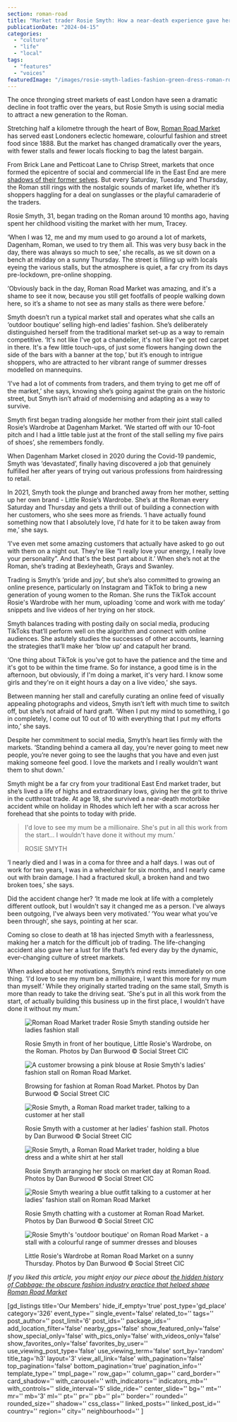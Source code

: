 ```yaml
---
section: roman-road
title: "Market trader Rosie Smyth: How a near-death experience gave her a lust for life and trading on the Roman"
publicationDate: "2024-04-15"
categories: 
  - "culture"
  - "life"
  - "local"
tags: 
  - "features"
  - "voices"
featuredImage: "/images/rosie-smyth-ladies-fashion-green-dress-roman-road-market-bow.jpg"
---
```


The once thronging street markets of east London have seen a dramatic decline in foot traffic over the years, but Rosie Smyth is using social media to attract a new generation to the Roman. 

Stretching half a kilometre through the heart of Bow, [Roman Road Market](https://romanroadlondon.com/roman-road-market-history/) has served east Londoners eclectic homeware, colourful fashion and street food since 1888. But the market has changed dramatically over the years, with fewer stalls and fewer locals flocking to bag the latest bargain.

From Brick Lane and Petticoat Lane to Chrisp Street, markets that once formed the epicentre of social and commercial life in the East End are mere [shadows of their former selves](https://www.mylondon.news/news/east-london-news/london-market-yuppies-greasy-spoon-25760270?int_source=nba). But every Saturday, Tuesday and Thursday, the Roman still rings with the nostalgic sounds of market life, whether it’s shoppers haggling for a deal on sunglasses or the playful camaraderie of the traders.

Rosie Smyth, 31, began trading on the Roman around 10 months ago, having spent her childhood visiting the market with her mum, Tracey.

‘When I was 12, me and my mum used to go around a lot of markets, Dagenham, Roman, we used to try them all. This was very busy back in the day, there was always so much to see,’ she recalls, as we sit down on a bench at midday on a sunny Thursday. The street is filling up with locals eyeing the various stalls, but the atmosphere is quiet, a far cry from its days pre-lockdown, pre-online shopping.

‘Obviously back in the day, Roman Road Market was amazing, and it's a shame to see it now, because you still get footfalls of people walking down here, so it’s a shame to not see as many stalls as there were before.’

Smyth doesn’t run a typical market stall and operates what she calls an ‘outdoor boutique’ selling high-end ladies' fashion. She’s deliberately distinguished herself from the traditional market set-up as a way to remain competitive. ‘It's not like I've got a chandelier, it's not like I've got red carpet in there. It's a few little touch-ups, of just some flowers hanging down the side of the bars with a banner at the top,’ but it’s enough to intrigue shoppers, who are attracted to her vibrant range of summer dresses modelled on mannequins.

‘I've had a lot of comments from traders, and them trying to get me off of the market,’ she says, knowing she’s going against the grain on the historic street, but Smyth isn’t afraid of modernising and adapting as a way to survive.

Smyth first began trading alongside her mother from their joint stall called Rosie’s Wardrobe at Dagenham Market. ‘We started off with our 10-foot pitch and I had a little table just at the front of the stall selling my five pairs of shoes’, she remembers fondly.

When Dagenham Market closed in 2020 during the Covid-19 pandemic, Smyth was ‘devastated’, finally having discovered a job that genuinely fulfilled her after years of trying out various professions from hairdressing to retail.

In 2021, Smyth took the plunge and branched away from her mother, setting up her own brand - Little Rosie’s Wardrobe. She’s at the Roman every Saturday and Thursday and gets a thrill out of building a connection with her customers, who she sees more as friends. ‘I have actually found something now that I absolutely love, I'd hate for it to be taken away from me,’ she says.

‘I've even met some amazing customers that actually have asked to go out with them on a night out. They're like “I really love your energy, I really love your personality”. And that's the best part about it.’ When she’s not at the Roman, she’s trading at Bexleyheath, Grays and Swanley. 

Trading is Smyth’s ‘pride and joy’, but she’s also committed to growing an online presence, particularly on Instagram and TikTok to bring a new generation of young women to the Roman. She runs the TikTok account Rosie's Wardrobe with her mum, uploading ‘come and work with me today’ snippets and live videos of her trying on her stock.

Smyth balances trading with posting daily on social media, producing TikToks that’ll perform well on the algorithm and connect with online audiences. She astutely studies the successes of other accounts, learning the strategies that’ll make her ‘blow up’ and catapult her brand.

‘One thing about TikTok is you've got to have the patience and the time and it's got to be within the time frame. So for instance, a good time is in the afternoon, but obviously, if I'm doing a market, it's very hard. I know some girls and they're on it eight hours a day on a live video,' she says.

Between manning her stall and carefully curating an online feed of visually appealing photographs and videos, Smyth isn’t left with much time to switch off, but she’s not afraid of hard graft. ‘When I put my mind to something, I go in completely, I come out 10 out of 10 with everything that I put my efforts into,’ she says.

Despite her commitment to social media, Smyth’s heart lies firmly with the markets. ‘Standing behind a camera all day, you're never going to meet new people, you’re never going to see the laughs that you have and even just making someone feel good. I love the markets and I really wouldn't want them to shut down.’

Smyth might be a far cry from your traditional East End market trader, but she’s lived a life of highs and extraordinary lows, giving her the grit to thrive in the cutthroat trade. At age 18, she survived a near-death motorbike accident while on holiday in Rhodes which left her with a scar across her forehead that she points to today with pride. 

> I'd love to see my mum be a millionaire. She's put in all this work from the start... I wouldn't have done it without my mum.’  
> 
> ROSIE SMYTH

‘I nearly died and I was in a coma for three and a half days. I was out of work for two years, I was in a wheelchair for six months, and I nearly came out with brain damage. I had a fractured skull, a broken hand and two broken toes,’ she says.

Did the accident change her? ‘It made me look at life with a completely different outlook, but I wouldn't say it changed me as a person. I've always been outgoing, I've always been very motivated.’ ‘You wear what you’ve been through’, she says, pointing at her scar.

Coming so close to death at 18 has injected Smyth with a fearlessness, making her a match for the difficult job of trading. The life-changing accident also gave her a lust for life that’s fed every day by the dynamic, ever-changing culture of street markets.

When asked about her motivations, Smyth’s mind rests immediately on one thing. ‘I'd love to see my mum be a millionaire, I want this more for my mum than myself.’ While they originally started trading on the same stall, Smyth is more than ready to take the driving seat. ‘She's put in all this work from the start, of actually building this business up in the first place, I wouldn't have done it without my mum.’

<figure>

![Roman Road Market trader Rosie Smyth standing outside her ladies fashion stall](images/rosie-smyth-east-end-roman-road-market-trader-ladies-fashion-stall.jpg)

<figcaption>

Rosie Smyth in front of her boutique, Little Rosie's Wardrobe, on the Roman. Photos by Dan Burwood © Social Street CIC

</figcaption>

</figure>

<figure>

![A customer browsing a pink blouse at Rosie Smyth's ladies' fashion stall on Roman Road Market.](images/roman-road-market-ladies-fashion-stall-rosie-smyth-1024x683.jpg)

<figcaption>

Browsing for fashion at Roman Road Market. Photos by Dan Burwood © Social Street CIC

</figcaption>

</figure>

<figure>

![Rosie Smyth, a Roman Road market trader, talking to a customer at her stall](images/rosie-smyth-customer-ladies-fashion-stall-roman-road-market-trader.jpg)

<figcaption>

Rosie Smyth with a customer at her ladies' fashion stall. Photos by Dan Burwood © Social Street CIC

</figcaption>

</figure>

<figure>

![Rosie Smyth, a Roman Road Market trader, holding a blue dress and a white shirt at her stall](images/rosie-smyth-roman-road-market-trader-with-clothes-bow.jpg)

<figcaption>

Rosie Smyth arranging her stock on market day at Roman Road. Photos by Dan Burwood © Social Street CIC

</figcaption>

</figure>

<figure>

![Rosie Smyth wearing a blue outfit talking to a customer at her ladies' fashion stall on Roman Road Market](images/rosie-smyth-customer-ladies-fashion-roman-road-market-bow-1024x683.jpg)

<figcaption>

Rosie Smyth chatting with a customer at Roman Road Market. Photos by Dan Burwood © Social Street CIC

</figcaption>

</figure>

<figure>

![Rosie Smyth's 'outdoor boutique' on Roman Road Market - a stall with a colourful range of summer dresses and blouses](images/roman-road-market-bow-ladies-fashion-stall-1024x683.jpg)

<figcaption>

Little Rosie's Wardrobe at Roman Road Market on a sunny Thursday. Photos by Dan Burwood © Social Street CIC

</figcaption>

</figure>

_If you liked this article, you might enjoy our piece about_ [_the hidden history of Cabbage: the obscure fashion industry practice that helped shape Roman Road Market_](https://romanroadlondon.com/cabbage-clothing-fashion-industry-practice-east-end-market-history/)

\[gd\_listings title='Our Members' hide\_if\_empty='true' post\_type='gd\_place' category='326' event\_type='' single\_event='false' related\_to='' tags='' post\_author='' post\_limit='6' post\_ids='' package\_ids='' add\_location\_filter='false' nearby\_gps='false' show\_featured\_only='false' show\_special\_only='false' with\_pics\_only='false' with\_videos\_only='false' show\_favorites\_only='false' favorites\_by\_user='' use\_viewing\_post\_type='false' use\_viewing\_term='false' sort\_by='random' title\_tag='h3' layout='3' view\_all\_link='false' with\_pagination='false' top\_pagination='false' bottom\_pagination='true' pagination\_info='' template\_type='' tmpl\_page='' row\_gap='' column\_gap='' card\_border='' card\_shadow='' with\_carousel='' with\_indicators='' indicators\_mb='' with\_controls='' slide\_interval='5' slide\_ride='' center\_slide='' bg='' mt='' mr='' mb='3' ml='' pt='' pr='' pb='' pl='' border='' rounded='' rounded\_size='' shadow='' css\_class='' linked\_posts='' linked\_post\_id='' country='' region='' city='' neighbourhood='' \]

